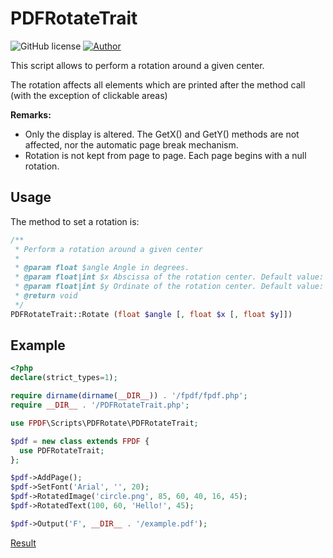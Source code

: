 # PDFRotateTrait
![GitHub license](https://img.shields.io/badge/license-FPDF-green)
[![Author](https://img.shields.io/badge/author-Olivier-blue)](mailto:oliver@fpdf.org?subject=Rotations)

This script allows to perform a rotation around a given center.

The rotation affects all elements which are printed after the method call (with the exception of clickable areas)

**Remarks:**
- Only the display is altered. The GetX() and GetY() methods are not affected, nor the automatic page break mechanism.
- Rotation is not kept from page to page. Each page begins with a null rotation.

## Usage
The method to set a rotation is:

```php
/**
 * Perform a rotation around a given center
 *
 * @param float $angle Angle in degrees.
 * @param float|int $x Abscissa of the rotation center. Default value: current position.
 * @param float|int $y Ordinate of the rotation center. Default value: current position.
 * @return void
 */
PDFRotateTrait::Rotate (float $angle [, float $x [, float $y]])
```

## Example

```php
<?php
declare(strict_types=1);

require dirname(dirname(__DIR__)) . '/fpdf/fpdf.php';
require __DIR__ . '/PDFRotateTrait.php';

use FPDF\Scripts\PDFRotate\PDFRotateTrait;

$pdf = new class extends FPDF {
  use PDFRotateTrait;
};

$pdf->AddPage();
$pdf->SetFont('Arial', '', 20);
$pdf->RotatedImage('circle.png', 85, 60, 40, 16, 45);
$pdf->RotatedText(100, 60, 'Hello!', 45);

$pdf->Output('F', __DIR__ . '/example.pdf');
```
[Result](ex.pdf)

